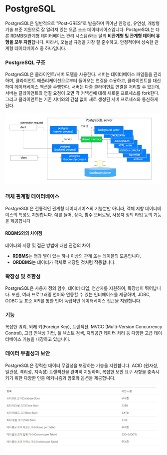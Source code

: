 # PostgreSQL

PostgreSQL은 일반적으로 "Post-GRES"로 발음하며 뛰어난 안정성, 유연성, 개방형 기술 표준 지원으로 잘 알려져 있는 오픈 소스 데이터베이스입니다. PostgreSQL는 다른 RDMBS(관계형 데이터베이스 관리 시스템)와는 달리 **비관계형 및 관계형 데이터 유형을 모두 지원**합니다. 따라서, 오늘날 규정을 가장 잘 준수하고, 안정적이며 성숙한 관계형 데이터베이스 중 하나입니다.

### PostgreSQL 구조
PostgreSQL은 클라이언트/서버 모델을 사용한다. 서버는 데이터베이스 파일들을 관리하며, 클라이언트 애플리케이션으로부터 들어오는 연결을 수용하고, 클라이언트를 대신하여 데이터베이스 액션을 수행한다. 서버는 다중 클라이언트 연결을 처리할 수 있는데, 서버는 클라이언트의 연결 요청이 오면 각 커넥션에 대해 새로운 프로세스를 fork한다. 그리고 클라이언트는 기존 서버와의 간섭 없이 새로 생성된 서버 프로세스와 통신하게 된다.

<img src="./images/postgre_server.png">

### 객체 괸계형 데이터베이스
PostgreSQL은 전통적인 관계형 데이터베이스의 기능뿐만 아니라, 객체 지향 데이터베이스의 특성도 지원합니다. 예를 들어, 상속, 함수 오버로딩, 사용자 정의 타입 등의 기능을 제공합니다

#### RDBMS와의 차이점
데이타의 저장 및 접근 방법에 대한 관점의 차이
- **RDBMS**는 행과 열이 있는 하나 이상의 관계 또는 테이블의 모음입니다.
- **ORDBMS**는 데이터가 객체로 저장된 것처럼 작동합니다.


### 확장성 및 호환성
PostgreSQL은 사용자 정의 함수, 데이터 타입, 연산자를 지원하여, 확장성이 뛰어납니다. 또한, 여러 프로그래밍 언어와 연동할 수 있는 인터페이스를 제공하며, JDBC, ODBC 등 표준 API를 통한 언어 독립적인 데이터베이스 접근을 지원합니다.

### 기능
복잡한 쿼리, 외래 키(Foreign Key), 트랜잭션, MVCC (Multi-Version Concurrency Control), 고급 인덱싱 기법, 풀 텍스트 검색, 지리공간 데이터 처리 등 다양한 고급 데이터베이스 기능을 내장하고 있습니다.

### 데이터 무결성과 보안
PostgreSQL은 강력한 데이터 무결성을 보장하는 기능을 지원합니다. ACID (원자성, 일관성, 격리성, 지속성) 트랜잭션을 완벽히 지원하며, 복잡한 보안 요구 사항을 충족시키기 위한 다양한 인증 메커니즘과 암호화 옵션을 제공합니다.

<img src="./images/postgre2.png">